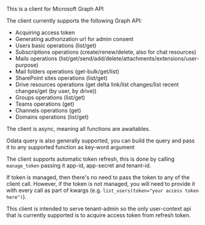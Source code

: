 This is a client for Microsoft Graph API

The client currently supports the following Graph API:
* Acquiring access token
* Generating authorization url for admin consent
* Users basic operations (list/get)
* Subscriptions operations (create/renew/delete, also for chat resources)
* Mails operations (list/get/send/add/delete/attachments/extensions/user-purpose)
* Mail folders operations (get-bulk/get/list)
* SharePoint sites operations (list/get)
* Drive resources operations (get delta link/list changes/list recent changes/get (by user, by drive))
* Groups operations (list/get)
* Teams operations (get)
* Channels operations (get)
* Domains operations (list/get)

The client is async, meaning all functions are awaitables.

Odata query is also generally supported, you can build the query and pass it to any supported function as key-word argument

The client supports automatic token refresh, this is done by calling `manage_token` passing it app-id, app-secret and tenant-id.

If token is managed, then there's no need to pass the token to any of the client call.
However, if the token is not managed, you will need to provide it with every call as part of kwargs (e.g. `list_users(token="your access token here")`).

This client is intended to serve tenant-admin so the only user-context api that is currently supported is to acquire access token from refresh token.
